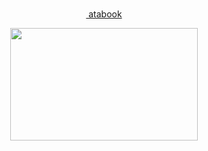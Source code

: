 <div align="center"> ‎‎‎ ‎

 
 ‎‎‎<a href="https://uzukei.atabook.org"> atabook</a>   
 
 </div> 


<p align="center"> <img src="https://i.imgur.com/ZSQFAYn.jpeg" width="300" height="180"> </p>
<p align="center"> 
 
